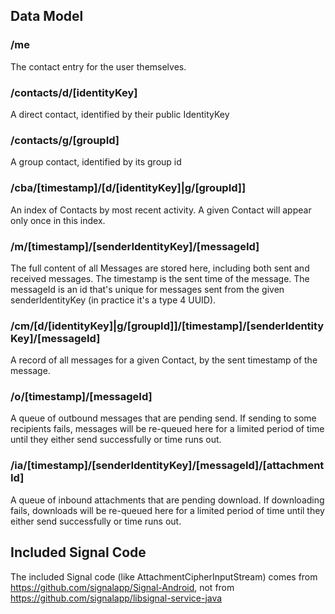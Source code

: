 ## Data Model

### /me
The contact entry for the user themselves.

### /contacts/d/[identityKey]
A direct contact, identified by their public IdentityKey

### /contacts/g/[groupId]
A group contact, identified by its group id

### /cba/[timestamp]/[d/[identityKey]|g/[groupId]]
An index of Contacts by most recent activity. A given Contact will appear only once in this index.

### /m/[timestamp]/[senderIdentityKey]/[messageId]
The full content of all Messages are stored here, including both sent and received messages.
The timestamp is the sent time of the message. The messageId is an id that's unique for messages
sent from the given senderIdentityKey (in practice it's a type 4 UUID).

### /cm/[d/[identityKey]|g/[groupId]]/[timestamp]/[senderIdentityKey]/[messageId]
A record of all messages for a given Contact, by the sent timestamp of the message.

### /o/[timestamp]/[messageId]
A queue of outbound messages that are pending send. If sending to some recipients fails, messages
will be re-queued here for a limited period of time until they either send successfully or time
runs out.

### /ia/[timestamp]/[senderIdentityKey]/[messageId]/[attachmentId]
A queue of inbound attachments that are pending download. If downloading fails, downloads will be
re-queued here for a limited period of time until they either send successfully or time runs out.

## Included Signal Code
The included Signal code (like AttachmentCipherInputStream) comes from https://github.com/signalapp/Signal-Android,
 not from https://github.com/signalapp/libsignal-service-java